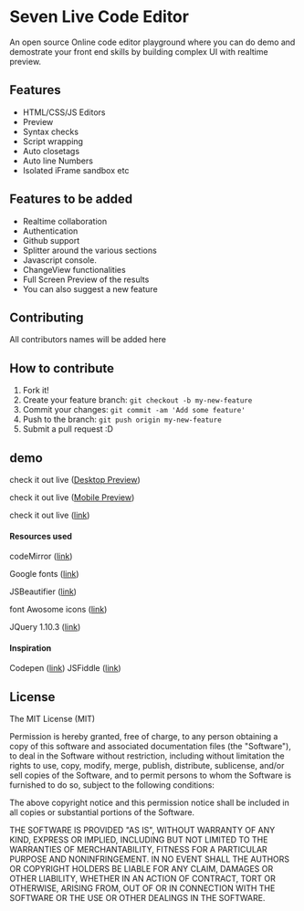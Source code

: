 # Seven Live Code Editor

An open source Online code editor playground where you can do  demo and demostrate your front end skills by building complex UI with realtime preview.

## Features

* HTML/CSS/JS Editors
* Preview
* Syntax checks
* Script wrapping
* Auto closetags
* Auto line Numbers
* Isolated iFrame sandbox etc

## Features to be added 
* Realtime collaboration
* Authentication
* Github support
* Splitter around the various sections
* Javascript console.
* ChangeView functionalities
* Full Screen Preview of the results
* You can also suggest a new feature 

## Contributing

All contributors names will be added here
## How to contribute
1. Fork it!
2. Create your feature branch: `git checkout -b my-new-feature`
3. Commit your changes: `git commit -am 'Add some feature'`
4. Push to the branch: `git push origin my-new-feature`
5. Submit a pull request :D

## demo
check it out live ([Desktop Preview](img/Demo.png))

check it out live ([Mobile Preview](img/mobile.png))

check it out live ([link](https://codemirror.net/))


#### Resources used
codeMirror ([link](https://codemirror.net/))

Google fonts ([link](https://codemirror.net/))

JSBeautifier ([link](http://jsbeautifier.org/))

font Awosome icons ([link](https://fontawesome.com/))

JQuery 1.10.3 ([link](http://blog.jquery.com/2014/12/18/jquery-1-11-2-and-2-1-3-released-safari-fail-safe-edition/))

#### Inspiration
Codepen  ([link](http://codepen.io/))
JSFiddle ([link](http://jsfiddle.net/))

## License

The MIT License (MIT)

Permission is hereby granted, free of charge, to any person obtaining a copy
of this software and associated documentation files (the "Software"), to deal
in the Software without restriction, including without limitation the rights
to use, copy, modify, merge, publish, distribute, sublicense, and/or sell
copies of the Software, and to permit persons to whom the Software is
furnished to do so, subject to the following conditions:

The above copyright notice and this permission notice shall be included in
all copies or substantial portions of the Software.

THE SOFTWARE IS PROVIDED "AS IS", WITHOUT WARRANTY OF ANY KIND, EXPRESS OR
IMPLIED, INCLUDING BUT NOT LIMITED TO THE WARRANTIES OF MERCHANTABILITY,
FITNESS FOR A PARTICULAR PURPOSE AND NONINFRINGEMENT. IN NO EVENT SHALL THE
AUTHORS OR COPYRIGHT HOLDERS BE LIABLE FOR ANY CLAIM, DAMAGES OR OTHER
LIABILITY, WHETHER IN AN ACTION OF CONTRACT, TORT OR OTHERWISE, ARISING FROM,
OUT OF OR IN CONNECTION WITH THE SOFTWARE OR THE USE OR OTHER DEALINGS IN
THE SOFTWARE.
